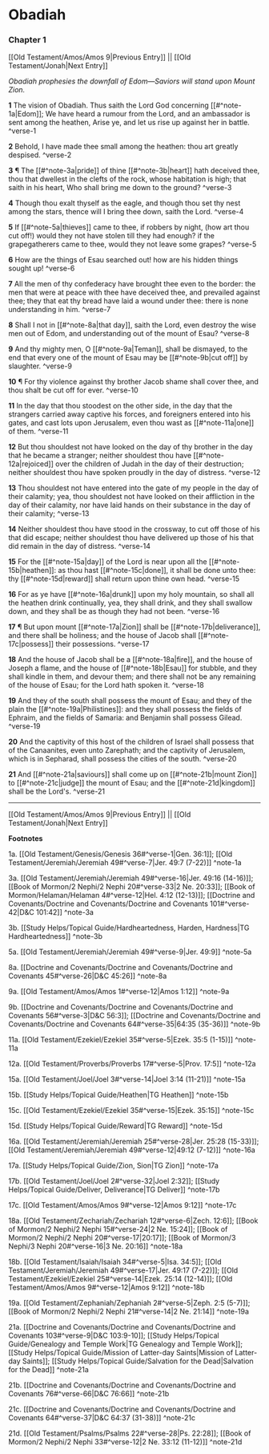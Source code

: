 # Obadiah

### Chapter 1

[[Old Testament/Amos/Amos 9|Previous Entry]]  ||  [[Old Testament/Jonah|Next Entry]]

*Obadiah prophesies the downfall of Edom—Saviors will stand upon Mount Zion.*

**1**  The vision of Obadiah. Thus saith the Lord God concerning [[#^note-1a|Edom]]; We have heard a rumour from the Lord, and an ambassador is sent among the heathen, Arise ye, and let us rise up against her in battle. ^verse-1

**2**  Behold, I have made thee small among the heathen: thou art greatly despised. ^verse-2

**3**  ¶ The [[#^note-3a|pride]] of thine [[#^note-3b|heart]] hath deceived thee, thou that dwellest in the clefts of the rock, whose habitation is high; that saith in his heart, Who shall bring me down to the ground? ^verse-3

**4**  Though thou exalt thyself as the eagle, and though thou set thy nest among the stars, thence will I bring thee down, saith the Lord. ^verse-4

**5**  If [[#^note-5a|thieves]] came to thee, if robbers by night, (how art thou cut off!) would they not have stolen till they had enough? if the grapegatherers came to thee, would they not leave some grapes? ^verse-5

**6**  How are the things of Esau searched out! how are his hidden things sought up! ^verse-6

**7**  All the men of thy confederacy have brought thee even to the border: the men that were at peace with thee have deceived thee, and prevailed against thee; they that eat thy bread have laid a wound under thee: there is none understanding in him. ^verse-7

**8**  Shall I not in [[#^note-8a|that day]], saith the Lord, even destroy the wise men out of Edom, and understanding out of the mount of Esau? ^verse-8

**9**  And thy mighty men, O [[#^note-9a|Teman]], shall be dismayed, to the end that every one of the mount of Esau may be [[#^note-9b|cut off]] by slaughter. ^verse-9

**10**  ¶ For thy violence against thy brother Jacob shame shall cover thee, and thou shalt be cut off for ever. ^verse-10

**11**  In the day that thou stoodest on the other side, in the day that the strangers carried away captive his forces, and foreigners entered into his gates, and cast lots upon Jerusalem, even thou wast as [[#^note-11a|one]] of them. ^verse-11

**12**  But thou shouldest not have looked on the day of thy brother in the day that he became a stranger; neither shouldest thou have [[#^note-12a|rejoiced]] over the children of Judah in the day of their destruction; neither shouldest thou have spoken proudly in the day of distress. ^verse-12

**13**  Thou shouldest not have entered into the gate of my people in the day of their calamity; yea, thou shouldest not have looked on their affliction in the day of their calamity, nor have laid hands on their substance in the day of their calamity; ^verse-13

**14**  Neither shouldest thou have stood in the crossway, to cut off those of his that did escape; neither shouldest thou have delivered up those of his that did remain in the day of distress. ^verse-14

**15**  For the [[#^note-15a|day]] of the Lord is near upon all the [[#^note-15b|heathen]]: as thou hast [[#^note-15c|done]], it shall be done unto thee: thy [[#^note-15d|reward]] shall return upon thine own head. ^verse-15

**16**  For as ye have [[#^note-16a|drunk]] upon my holy mountain, so shall all the heathen drink continually, yea, they shall drink, and they shall swallow down, and they shall be as though they had not been. ^verse-16

**17**  ¶ But upon mount [[#^note-17a|Zion]] shall be [[#^note-17b|deliverance]], and there shall be holiness; and the house of Jacob shall [[#^note-17c|possess]] their possessions. ^verse-17

**18**  And the house of Jacob shall be a [[#^note-18a|fire]], and the house of Joseph a flame, and the house of [[#^note-18b|Esau]] for stubble, and they shall kindle in them, and devour them; and there shall not be any remaining of the house of Esau; for the Lord hath spoken it. ^verse-18

**19**  And they of the south shall possess the mount of Esau; and they of the plain the [[#^note-19a|Philistines]]: and they shall possess the fields of Ephraim, and the fields of Samaria: and Benjamin shall possess Gilead. ^verse-19

**20**  And the captivity of this host of the children of Israel shall possess that of the Canaanites, even unto Zarephath; and the captivity of Jerusalem, which is in Sepharad, shall possess the cities of the south. ^verse-20

**21**  And [[#^note-21a|saviours]] shall come up on [[#^note-21b|mount Zion]] to [[#^note-21c|judge]] the mount of Esau; and the [[#^note-21d|kingdom]] shall be the Lord's. ^verse-21


---
[[Old Testament/Amos/Amos 9|Previous Entry]]  ||  [[Old Testament/Jonah|Next Entry]]


**Footnotes**


1a. [[Old Testament/Genesis/Genesis 36#^verse-1|Gen. 36:1]]; [[Old Testament/Jeremiah/Jeremiah 49#^verse-7|Jer. 49:7 (7-22)]] ^note-1a

3a. [[Old Testament/Jeremiah/Jeremiah 49#^verse-16|Jer. 49:16 (14-16)]]; [[Book of Mormon/2 Nephi/2 Nephi 20#^verse-33|2 Ne. 20:33]]; [[Book of Mormon/Helaman/Helaman 4#^verse-12|Hel. 4:12 (12-13)]]; [[Doctrine and Covenants/Doctrine and Covenants/Doctrine and Covenants 101#^verse-42|D&C 101:42]] ^note-3a

3b. [[Study Helps/Topical Guide/Hardheartedness, Harden, Hardness|TG Hardheartedness]] ^note-3b

5a. [[Old Testament/Jeremiah/Jeremiah 49#^verse-9|Jer. 49:9]] ^note-5a

8a. [[Doctrine and Covenants/Doctrine and Covenants/Doctrine and Covenants 45#^verse-26|D&C 45:26]] ^note-8a

9a. [[Old Testament/Amos/Amos 1#^verse-12|Amos 1:12]] ^note-9a

9b. [[Doctrine and Covenants/Doctrine and Covenants/Doctrine and Covenants 56#^verse-3|D&C 56:3]]; [[Doctrine and Covenants/Doctrine and Covenants/Doctrine and Covenants 64#^verse-35|64:35 (35-36)]] ^note-9b

11a. [[Old Testament/Ezekiel/Ezekiel 35#^verse-5|Ezek. 35:5 (1-15)]] ^note-11a

12a. [[Old Testament/Proverbs/Proverbs 17#^verse-5|Prov. 17:5]] ^note-12a

15a. [[Old Testament/Joel/Joel 3#^verse-14|Joel 3:14 (11-21)]] ^note-15a

15b. [[Study Helps/Topical Guide/Heathen|TG Heathen]] ^note-15b

15c. [[Old Testament/Ezekiel/Ezekiel 35#^verse-15|Ezek. 35:15]] ^note-15c

15d. [[Study Helps/Topical Guide/Reward|TG Reward]] ^note-15d

16a. [[Old Testament/Jeremiah/Jeremiah 25#^verse-28|Jer. 25:28 (15-33)]]; [[Old Testament/Jeremiah/Jeremiah 49#^verse-12|49:12 (7-12)]] ^note-16a

17a. [[Study Helps/Topical Guide/Zion, Sion|TG Zion]] ^note-17a

17b. [[Old Testament/Joel/Joel 2#^verse-32|Joel 2:32]]; [[Study Helps/Topical Guide/Deliver, Deliverance|TG Deliver]] ^note-17b

17c. [[Old Testament/Amos/Amos 9#^verse-12|Amos 9:12]] ^note-17c

18a. [[Old Testament/Zechariah/Zechariah 12#^verse-6|Zech. 12:6]]; [[Book of Mormon/2 Nephi/2 Nephi 15#^verse-24|2 Ne. 15:24]]; [[Book of Mormon/2 Nephi/2 Nephi 20#^verse-17|20:17]]; [[Book of Mormon/3 Nephi/3 Nephi 20#^verse-16|3 Ne. 20:16]] ^note-18a

18b. [[Old Testament/Isaiah/Isaiah 34#^verse-5|Isa. 34:5]]; [[Old Testament/Jeremiah/Jeremiah 49#^verse-17|Jer. 49:17 (7-22)]]; [[Old Testament/Ezekiel/Ezekiel 25#^verse-14|Ezek. 25:14 (12-14)]]; [[Old Testament/Amos/Amos 9#^verse-12|Amos 9:12]] ^note-18b

19a. [[Old Testament/Zephaniah/Zephaniah 2#^verse-5|Zeph. 2:5 (5-7)]]; [[Book of Mormon/2 Nephi/2 Nephi 21#^verse-14|2 Ne. 21:14]] ^note-19a

21a. [[Doctrine and Covenants/Doctrine and Covenants/Doctrine and Covenants 103#^verse-9|D&C 103:9-10]]; [[Study Helps/Topical Guide/Genealogy and Temple Work|TG Genealogy and Temple Work]]; [[Study Helps/Topical Guide/Mission of Latter-day Saints|Mission of Latter-day Saints]]; [[Study Helps/Topical Guide/Salvation for the Dead|Salvation for the Dead]] ^note-21a

21b. [[Doctrine and Covenants/Doctrine and Covenants/Doctrine and Covenants 76#^verse-66|D&C 76:66]] ^note-21b

21c. [[Doctrine and Covenants/Doctrine and Covenants/Doctrine and Covenants 64#^verse-37|D&C 64:37 (31-38)]] ^note-21c

21d. [[Old Testament/Psalms/Psalms 22#^verse-28|Ps. 22:28]]; [[Book of Mormon/2 Nephi/2 Nephi 33#^verse-12|2 Ne. 33:12 (11-12)]] ^note-21d